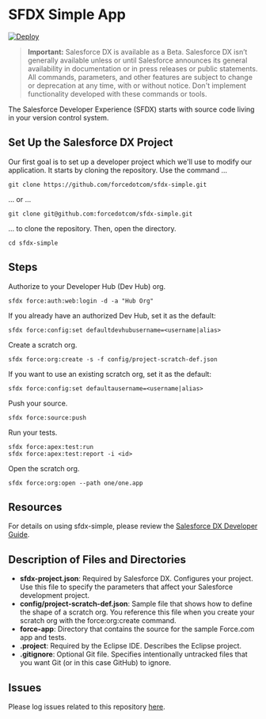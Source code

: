 # SFDX Simple App

[![Deploy](https://deploy-to-sfdx.com/dist/assets/images/DeployToSFDX.svg)](https://deploy-to-sfdx.com/)

> **Important:** Salesforce DX is available as a Beta. Salesforce DX isn’t generally available unless or until Salesforce announces its general availability in documentation or in press releases or public statements. All commands, parameters, and other features are subject to change or deprecation at any time, with or without notice. Don't implement functionality developed with these commands or tools.

The Salesforce Developer Experience (SFDX) starts with source code living in your version control system.

## Set Up the Salesforce DX Project

Our first goal is to set up a developer project which we'll use to modify our application. It starts by cloning the repository. Use the command ...

    git clone https://github.com/forcedotcom/sfdx-simple.git

… or ...

    git clone git@github.com:forcedotcom/sfdx-simple.git

… to clone the repository. Then, open the directory.

    cd sfdx-simple
    
## Steps

Authorize to your Developer Hub (Dev Hub) org.

    sfdx force:auth:web:login -d -a "Hub Org"

If you already have an authorized Dev Hub, set it as the default:

    sfdx force:config:set defaultdevhubusername=<username|alias>

Create a scratch org.

    sfdx force:org:create -s -f config/project-scratch-def.json

If you want to use an existing scratch org, set it as the default:

    sfdx force:config:set defaultausername=<username|alias>

Push your source.

    sfdx force:source:push

Run your tests.

    sfdx force:apex:test:run
    sfdx force:apex:test:report -i <id>

Open the scratch org.

    sfdx force:org:open --path one/one.app

## Resources

For details on using sfdx-simple, please review the [Salesforce DX Developer Guide](https://developer.salesforce.com/docs/atlas.en-us.sfdx_dev.meta/sfdx_dev).

## Description of Files and Directories  

* **sfdx-project.json**: Required by Salesforce DX. Configures your project.  Use this file to specify the parameters that affect your Salesforce development project.
* **config/project-scratch-def.json**: Sample file that shows how to define the shape of a scratch org.  You reference this file when you create your scratch org with the force:org:create command.   
* **force-app**: Directory that contains the source for the sample Force.com app and tests.   
* **.project**:  Required by the Eclipse IDE.  Describes the Eclipse project. 
* **.gitignore**:  Optional Git file. Specifies intentionally untracked files that you want Git (or in this case GitHub) to ignore.

## Issues

Please log issues related to this repository [here](https://github.com/forcedotcom/sfdx-simple/issues).
